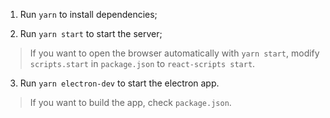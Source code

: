 1. Run `yarn` to install dependencies;

2. Run `yarn start` to start the server;

> If you want to open the browser automatically with `yarn start`, modify `scripts.start` in `package.json` to `react-scripts start`.

3. Run `yarn electron-dev` to start the electron app.

> If you want to build the app, check `package.json`.